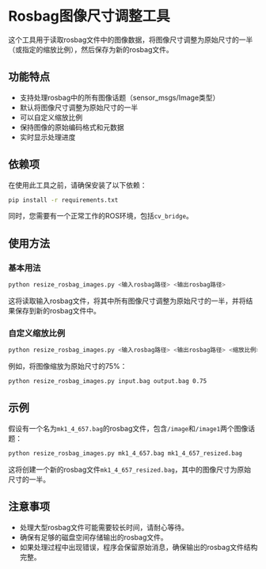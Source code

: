 # Rosbag图像尺寸调整工具

这个工具用于读取rosbag文件中的图像数据，将图像尺寸调整为原始尺寸的一半（或指定的缩放比例），然后保存为新的rosbag文件。

## 功能特点

- 支持处理rosbag中的所有图像话题（sensor_msgs/Image类型）
- 默认将图像尺寸调整为原始尺寸的一半
- 可以自定义缩放比例
- 保持图像的原始编码格式和元数据
- 实时显示处理进度

## 依赖项

在使用此工具之前，请确保安装了以下依赖：

```bash
pip install -r requirements.txt
```

同时，您需要有一个正常工作的ROS环境，包括`cv_bridge`。

## 使用方法

### 基本用法

```bash
python resize_rosbag_images.py <输入rosbag路径> <输出rosbag路径>
```

这将读取输入rosbag文件，将其中所有图像尺寸调整为原始尺寸的一半，并将结果保存到新的rosbag文件中。

### 自定义缩放比例

```bash
python resize_rosbag_images.py <输入rosbag路径> <输出rosbag路径> <缩放比例>
```

例如，将图像缩放为原始尺寸的75%：

```bash
python resize_rosbag_images.py input.bag output.bag 0.75
```

## 示例

假设有一个名为`mk1_4_657.bag`的rosbag文件，包含`/image`和`/image1`两个图像话题：

```bash
python resize_rosbag_images.py mk1_4_657.bag mk1_4_657_resized.bag
```

这将创建一个新的rosbag文件`mk1_4_657_resized.bag`，其中的图像尺寸为原始尺寸的一半。

## 注意事项

- 处理大型rosbag文件可能需要较长时间，请耐心等待。
- 确保有足够的磁盘空间存储输出的rosbag文件。
- 如果处理过程中出现错误，程序会保留原始消息，确保输出的rosbag文件结构完整。 